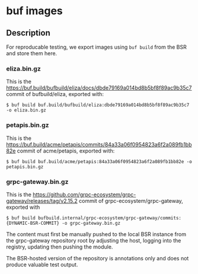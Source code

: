 # buf images

## Description

For reproducable testing, we export images using `buf build` from the BSR and store them here.

### eliza.bin.gz

This is the https://buf.build/bufbuild/eliza/docs/dbde79169a014bd8b5bf8f89ac9b35c7 commit of bufbuild/eliza, exported with:

```
$ buf build buf.build/bufbuild/eliza:dbde79169a014bd8b5bf8f89ac9b35c7 -o eliza.bin.gz
```

### petapis.bin.gz

This is the https://buf.build/acme/petapis/commits/84a33a06f0954823a6f2a089fb1bb82e commit of acme/petapis, exported with:

```
$ buf build buf.build/acme/petapis:84a33a06f0954823a6f2a089fb1bb82e -o petapis.bin.gz
```

### grpc-gateway.bin.gz

This is the https://github.com/grpc-ecosystem/grpc-gateway/releases/tag/v2.15.2 commit of grpc-ecosystem/grpc-gateway, exported with

```
$ buf build bufbuild.internal/grpc-ecosystem/grpc-gateway/commits:{DYNAMIC-BSR-COMMIT} -o grpc-gateway.bin.gz
```

The content must first be manually pushed to the local BSR instance from the grpc-gateway repository root by adjusting
the host, logging into the registry, updating then pushing the module.

The BSR-hosted version of the repository is annotations only and does not produce valuable test output.
